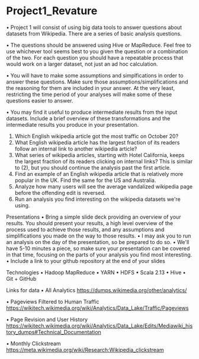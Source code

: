 # Project1_Revature


•	Project 1 will consist of using big data tools to answer questions about datasets from Wikipedia. There are a series of basic analysis questions.

•	The questions should be answered using Hive or MapReduce. Feel free to use whichever tool seems best to you given the question or a combination of the two. For each question you should have a repeatable process that would work on a larger dataset, not just an ad hoc calculation.

•	You will have to make some assumptions and simplfications in order to answer these questions. Make sure those assumptions/simplifications and the reasoning for them are included in your answer. At the very least, restricting the time period of your analyses will make some of these questions easier to answer.

•	You may find it useful to produce intermediate results from the input datasets. Include a brief overview of these transformations and the intermediate results you produce in your presentation.

1.	Which English wikipedia article got the most traffic on October 20?
2.	What English wikipedia article has the largest fraction of its readers follow an internal link to another wikipedia article?
3.	What series of wikipedia articles, starting with Hotel California, keeps the largest fraction of its readers clicking on internal links? This is similar to (2), but you should continue the analysis past the first article.
4.	Find an example of an English wikipedia article that is relatively more popular in the UK. Find the same for the US and Australia.
5.	Analyze how many users will see the average vandalized wikipedia page before the offending edit is reversed.
6.	Run an analysis you find interesting on the wikipedia datasets we're using.

Presentations
•	Bring a simple slide deck providing an overview of your results. You should present your results, a high level overview of the process used to achieve those results, and any assumptions and simplifications you made on the way to those results.
•	I may ask you to run an analysis on the day of the presentation, so be prepared to do so.
•	We'll have 5-10 minutes a piece, so make sure your presentation can be covered in that time, focusing on the parts of your analysis you find most interesting.
•	Include a link to your github repository at the end of your slides

Technologies
  •	Hadoop MapReduce
  •	YARN
  •	HDFS
  •	Scala 2.13
  •	Hive
  •	Git + GitHub

Links for data
•	All Analytics
    https://dumps.wikimedia.org/other/analytics/
    
•	Pageviews Filtered to Human Traffic
    https://wikitech.wikimedia.org/wiki/Analytics/Data_Lake/Traffic/Pageviews
    
•	Page Revision and User History
    https://wikitech.wikimedia.org/wiki/Analytics/Data_Lake/Edits/Mediawiki_history_dumps#Technical_Documentation
    
•	Monthly Clickstream
    https://meta.wikimedia.org/wiki/Research:Wikipedia_clickstream



